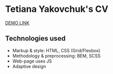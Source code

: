 # Tetiana Yakovchuk's CV
[DEMO LINK](https://tanyakovchuk.github.io/layout_CV/)

## Technologies used
- Markup & style: HTML, CSS (Grid/Flexbox)
- Methodology & preprocessing: BEM, SCSS
- Web-page uses JS
- Adaptive design